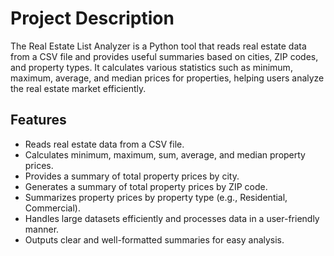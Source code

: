 <h1>Project Description</h1>

<p>The Real Estate List Analyzer is a Python tool that reads real estate data from a CSV file and provides useful summaries based on cities, ZIP codes, and property types. It calculates various statistics such as minimum, maximum, average, and median prices for properties, helping users analyze the real estate market efficiently.</p>

<h2>Features</h2>

<ul>
  <li>Reads real estate data from a CSV file.</li>
  <li>Calculates minimum, maximum, sum, average, and median property prices.</li>
  <li>Provides a summary of total property prices by city.</li>
  <li>Generates a summary of total property prices by ZIP code.</li>
  <li>Summarizes property prices by property type (e.g., Residential, Commercial).</li>
  <li>Handles large datasets efficiently and processes data in a user-friendly manner.</li>
  <li>Outputs clear and well-formatted summaries for easy analysis.</li>
</ul>
